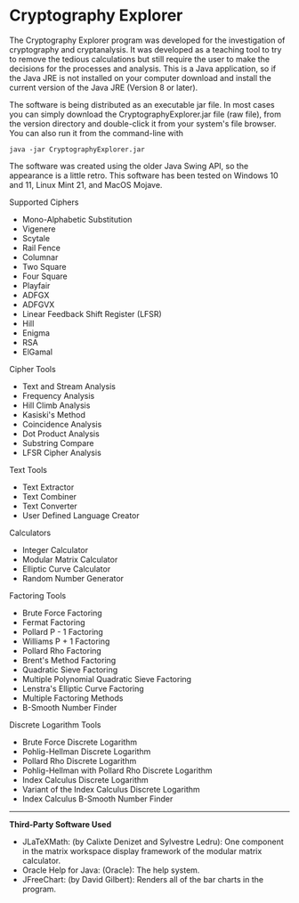 # Cryptography Explorer

The Cryptography Explorer program was developed for the investigation of cryptography and cryptanalysis. It was developed as a teaching tool to try to remove the tedious calculations but still require the user to make the decisions for the processes and analysis. This is a Java application, so if the Java JRE is not installed on your computer download and install the current version of the Java JRE (Version 8 or later).

The software is being distributed as an executable jar file.  In most cases you can simply download the CryptographyExplorer.jar file (raw file), from the version directory and double-click it from your system's file browser.  You can also run it from the command-line with 

`java -jar CryptographyExplorer.jar`

The software was created using the older Java Swing API, so the appearance is a little retro. This software has been tested on Windows 10 and 11, Linux Mint 21, and MacOS Mojave.

Supported Ciphers
- Mono-Alphabetic Substitution
- Vigenere
- Scytale
- Rail Fence
- Columnar
- Two Square
- Four Square
- Playfair
- ADFGX
- ADFGVX
- Linear Feedback Shift Register (LFSR)
- Hill
- Enigma
- RSA
- ElGamal

Cipher Tools
- Text and Stream Analysis
- Frequency Analysis
- Hill Climb Analysis
- Kasiski's Method
- Coincidence Analysis
- Dot Product Analysis
- Substring Compare
- LFSR Cipher Analysis

Text Tools
- Text Extractor
- Text Combiner
- Text Converter
- User Defined Language Creator

Calculators
- Integer Calculator
- Modular Matrix Calculator
- Elliptic Curve Calculator
- Random Number Generator

Factoring Tools
- Brute Force Factoring
- Fermat Factoring
- Pollard P - 1 Factoring
- Williams P + 1 Factoring
- Pollard Rho Factoring
- Brent's Method Factoring
- Quadratic Sieve Factoring
- Multiple Polynomial Quadratic Sieve Factoring
- Lenstra's Elliptic Curve Factoring
- Multiple Factoring Methods
- B-Smooth Number Finder

Discrete Logarithm Tools
- Brute Force Discrete Logarithm
- Pohlig-Hellman Discrete Logarithm
- Pollard Rho Discrete Logarithm
- Pohlig-Hellman with Pollard Rho Discrete Logarithm
- Index Calculus Discrete Logarithm
- Variant of the Index Calculus Discrete Logarithm
- Index Calculus B-Smooth Number Finder

--- 

**Third-Party Software Used**

- JLaTeXMath: (by Calixte Denizet and Sylvestre Ledru): One component in the matrix workspace display framework of the modular matrix calculator.
- Oracle Help for Java: (Oracle): The help system.
- JFreeChart: (by David Gilbert): Renders all of the bar charts in the program.
